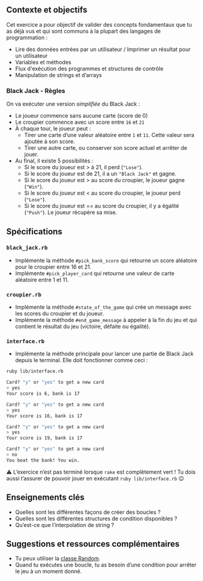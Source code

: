 ## Contexte et objectifs

Cet exercice a pour objectif de valider des concepts fondamentaux que tu as déjà vus et qui sont communs à la plupart des langages de programmation :
- Lire des données entrées par un utilisateur / Imprimer un résultat pour un utilisateur
- Variables et méthodes
- Flux d'exécution des programmes et structures de contrôle
- Manipulation de strings et d’arrays

### Black Jack - Règles

On va exécuter une version *simplifiée* du Black Jack :
- Le joueur commence sans aucune carte (score de 0)
- Le croupier commence avec un score entre `16` et `21`
- À chaque tour, le joueur peut :
  - Tirer une carte d’une valeur aléatoire entre `1` et `11`. Cette valeur sera ajoutée à son score.
  - Tirer une autre carte, ou conserver son score actuel et arrêter de jouer.
- Au final, il existe 5 possibilités :
  - Si le score du joueur est > à 21, il perd (`"Lose"`).
  - Si le score du joueur est de 21, il a un `"Black Jack"` et gagne.
  - Si le score du joueur est > au score du croupier, le joueur gagne (`"Win"`).
  - Si le score du joueur est < au score du croupier, le joueur perd (`"Lose"`).
  - Si le score du joueur est == au score du croupier, il y a égalité (`"Push"`). Le joueur récupère sa mise.

## Spécifications

### `black_jack.rb`

- Implémente la méthode `#pick_bank_score` qui retourne un score aléatoire pour le croupier entre 16 et 21.
- Implémente `#pick_player_card` qui retourne une valeur de carte aléatoire entre 1 et 11.

### `croupier.rb`

- Implémente la méthode `#state_of_the_game` qui crée un message avec les scores du croupier et du joueur.
- Implémente la méthode `#end_game_message` à appeler à la fin du jeu et qui contient le résultat du jeu (victoire, défaite ou égalité).

### `interface.rb`

- Implémente la méthode principale pour lancer une partie de Black Jack depuis le terminal. Elle doit fonctionner comme ceci :

```bash
ruby lib/interface.rb

Card? "y" or "yes" to get a new card
> yes
Your score is 6, bank is 17

Card? "y" or "yes" to get a new card
> yes
Your score is 16, bank is 17

Card? "y" or "yes" to get a new card
> yes
Your score is 19, bank is 17

Card? "y" or "yes" to get a new card
> no
You beat the bank! You win.
```

⚠️ L’exercice n’est pas terminé lorsque `rake` est complètement vert ! Tu dois aussi t’assurer de pouvoir jouer en exécutant `ruby lib/interface.rb` 😉

## Enseignements clés

- Quelles sont les différentes façons de créer des boucles ?
- Quelles sont les différentes structures de condition disponibles ?
- Qu’est-ce que l’interpolation de string ?

## Suggestions et ressources complémentaires

- Tu peux utiliser la [classe Random](http://www.ruby-doc.org/core-2.5.3/Random.html).
- Quand tu exécutes une boucle, tu as besoin d’une condition pour arrêter le jeu à un moment donné.
